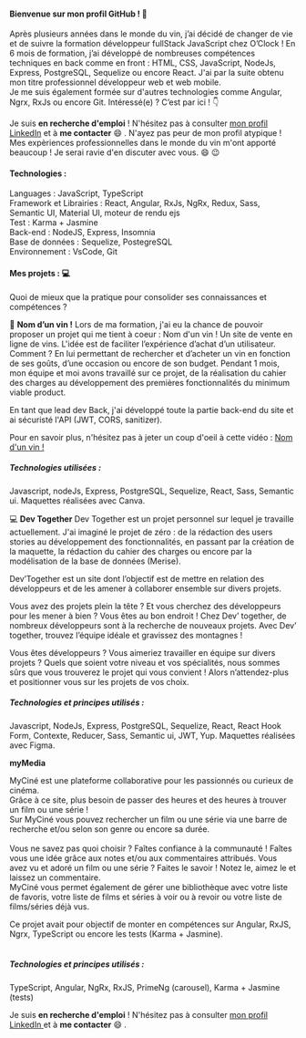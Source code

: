#### Bienvenue sur mon profil GitHub ! 👋

Après plusieurs années dans le monde du vin, j’ai décidé de changer de vie et de suivre la formation développeur fullStack JavaScript chez O’Clock ! En 6 mois de formation, j’ai développé de nombreuses compétences techniques en back comme en front : HTML, CSS, JavaScript, NodeJs, Express, PostgreSQL, Sequelize ou encore React. J'ai par la suite obtenu mon titre professionnel développeur web et web mobile. <br/>
Je me suis également formée sur d'autres technologies comme Angular, Ngrx, RxJs ou encore Git. 
Intéressé(e) ? C’est par ici ! :point_down:

Je suis **en recherche d'emploi** ! N'hésitez pas à consulter [mon profil LinkedIn](https://www.linkedin.com/in/margaux-perrier/) et à **me contacter** :smile: .
N'ayez pas peur de mon profil atypique ! Mes expèriences professionnelles dans le monde du vin m'ont apporté beaucoup ! Je serai ravie d'en discuter avec vous. 😄 😉

#### Technologies : 

Languages : JavaScript, TypeScript <br/>
Framework et Librairies : React, Angular, RxJs, NgRx, Redux, Sass, Semantic UI, Material UI, moteur de rendu ejs <br/>
Test : Karma + Jasmine <br/>
Back-end : NodeJS, Express, Insomnia <br/>
Base de données : Sequelize, PostegreSQL <br/>
Environnement : VsCode, Git 


#### Mes projets  : 	:computer:

Quoi de mieux que la pratique pour consolider ses connaissances et compétences ? 

:wine_glass: **Nom d’un vin !**
Lors de ma formation, j'ai eu la chance de pouvoir proposer un projet qui me tient à coeur : Nom d'un vin ! Un site de vente en ligne de vins. 
L'idée est de faciliter l’expérience d’achat d’un utilisateur. Comment ? En lui permettant de rechercher et d’acheter un vin en fonction de ses goûts, d’une occasion ou encore de son budget. 
Pendant 1 mois, mon équipe et moi avons travaillé sur ce projet, de la réalisation du cahier des charges au développement des premières fonctionnalités du minimum viable product. 

En tant que lead dev Back, j'ai développé toute la partie back-end du site et ai sécuristé l'API (JWT, CORS, sanitizer). 

Pour en savoir plus, n'hésitez pas à jeter un coup d'oeil à cette vidéo : [Nom d'un vin ! ](https://www.linkedin.com/posts/margaux-perrier_cher-r%C3%A9seau-apr%C3%A8s-plusieurs-ann%C3%A9es-dans-ugcPost-7001468301771956224-8sVc?utm_source=share&utm_medium=member_desktop)

##### Technologies utilisées : 
Javascript, nodeJs, Express, PostgreSQL, Sequelize, React, Sass, Semantic ui. Maquettes réalisées avec Canva. 

:computer: **Dev Together** 
Dev Together est un projet personnel sur lequel je travaille actuellement. J'ai imaginé le projet de zéro : de la rédaction des users stories au développement des fonctionnalités, en passant par la création de la maquette, la rédaction du cahier des charges ou encore par la modélisation de la base de données (Merise). 


Dev’Together est un site dont l’objectif est de mettre en relation des développeurs et de les amener à collaborer ensemble sur divers projets.

Vous avez des projets plein la tête ? Et vous cherchez des développeurs pour les mener à bien ? 
Vous êtes au bon endroit ! Chez Dev’ together, de nombreux développeurs sont à la recherche de nouveaux projets. Avec Dev’ together, trouvez l’équipe idéale et gravissez des montagnes ! 

Vous êtes développeurs ? Vous aimeriez travailler en équipe sur divers projets ? Quels que soient votre niveau et vos spécialités, nous sommes sûrs que vous trouverez le projet qui vous convient ! Alors n’attendez-plus et positionner vous sur les projets de vos choix. 

##### Technologies et principes utilisés :
Javascript, NodeJs, Express, PostgreSQL, Sequelize, React, React Hook Form, Contexte, Reducer, Sass, Semantic ui, JWT, Yup. Maquettes réalisées avec Figma. 


**myMedia**

MyCiné est une plateforme collaborative pour les passionnés ou curieux de cinéma. <br/> 
Grâce à ce site, plus besoin de passer des heures et des heures à trouver un film ou une série ! <br/>
Sur MyCiné vous pouvez rechercher un film ou une série via une barre de recherche et/ou selon
son genre ou encore sa durée. </br>
<br/>
Vous ne savez pas quoi choisir ? Faîtes confiance à la communauté ! Faîtes vous une idée
grâce aux notes et/ou aux commentaires attribués. Vous avez vu et adoré un film ou une
série ? Faites le savoir ! Notez le, aimez le et laissez un commentaire. </br>
MyCiné vous permet également de gérer une bibliothèque avec votre liste de favoris, votre
liste de films et séries à voir ou à revoir ou votre liste de films/séries déjà vus.


Ce projet avait pour objectif de monter en compétences sur Angular, RxJS, Ngrx, TypeScript ou encore les tests (Karma + Jasmine). <br/>
<br/>
##### Technologies et principes utilisés :
TypeScript, Angular, NgRx, RxJS, PrimeNg (carousel), Karma + Jasmine (tests) 


Je suis **en recherche d'emploi** ! N'hésitez pas à consulter [mon profil LinkedIn ](https://www.linkedin.com/in/margaux-perrier/) et à **me contacter** :smile: .

